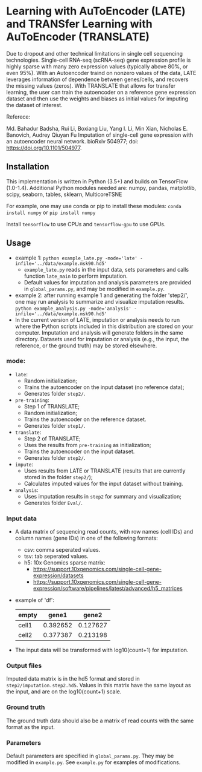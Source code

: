 # Learning with AuToEncoder (LATE) and TRANSfer Learning with AuToEncoder (TRANSLATE)
Due to dropout and other technical limitations in single cell sequencing technologies. Single-cell RNA-seq 
(scRNA-seq) gene expression profile is
highly sparse 
with many zero expression values (typically above 80%, or even 95%). With an Autoencoder traind on 
nonzero values of the data, LATE leverages information of dependence between genes/cells, and recovers the missing values (zeros). With TRANSLATE that allows for transfer learning, the user can train the autoencoder on a reference 
gene expression dataset and then use the weights and biases as initial values for imputing the dataset of interest.

Referece:

Md. Bahadur Badsha, Rui Li, Boxiang Liu, Yang I. Li, Min Xian, Nicholas E. Banovich, Audrey Qiuyan Fu 
Imputation of single-cell gene expression with an autoencoder neural network. bioRxiv 504977; doi: https://doi.org/10.1101/504977.

## Installation
This implementation is written in Python (3.5+) and builds on TensorFlow (1.0-1.4). Additional Python modules needed are:
numpy, pandas, matplotlib, scipy, seaborn, tables, sklearn, MulticoreTSNE

For example, one may use conda or pip to install these modules:
`conda install numpy` or `pip install numpy`

Install `tensorflow` to use CPUs and `tensorflow-gpu` to use GPUs.

## Usage
- example 1: `python example_late.py -mode='late' -infile='../data/example.msk90.hd5'`
  - `example_late.py` reads in the input data, sets parameters and calls function `late_main` to perform imputation.  
  - Default values for imputation and analysis parameters are provided in `global_params.py`, and may be modified in `example.py`.
- example 2: after running example 1 and generating the folder 'step2/', one may run analysis to summarize and visualize imputation results. 
    `python example_analysis.py -mode='analysis' -infile='../data/example.msk90.hd5'`
- In the current version of LATE, imputation or analysis needs to run where the Python scripts included in this distribution are stored on your computer.  Imputation and analysis will generate folders in the same directory.  Datasets used for imputation or analysis (e.g., the input, the reference, or the ground truth) may be stored elsewhere.

### mode: 
- `late`:
  - Random initialization;
  - Trains the autoencoder on the input dataset (no reference data);
  - Generates folder `step2/`.
- `pre-training`:
  - Step 1 of TRANSLATE;
  - Random initialization;
  - Trains the autoencoder on the reference dataset.
  - Generates folder `step1/`.
- `translate`:
  - Step 2 of TRANSLATE;
  - Uses the results from `pre-training` as initialization;
  - Trains the autoencoder on the input dataset.
  - Generates folder `step2/`.
- `impute`:
  - Uses results from LATE or TRANSLATE (results that are currently stored in the folder `step2/`);
  - Calculates imputed values for the input dataset without training.
- `analysis`:
  - Uses imputation results in `step2` for summary and visualization;
  - Generates folder `Eval/`.
  
### Input data
- A data matrix of sequencing read counts, with row names (cell IDs) and column names (gene IDs) in one of the following formats:
    - csv: comma seperated values.
    - tsv: tab seperated values.
    - h5: 10x Genomics sparse matrix:
        - https://support.10xgenomics.com/single-cell-gene-expression/datasets
        - https://support.10xgenomics.com/single-cell-gene-expression/software/pipelines/latest/advanced/h5_matrices

- example of 'df':
  
  empty|gene1|gene2
  ---|---|---
  cell1|0.392652|0.127627
  cell2|0.377387|0.213198
    
- The input data will be transformed with log10(count+1) for imputation.

### Output files

Imputed data matrix is in the hd5 format and stored in `step2/imputation.step2.hd5`.  Values in this matrix have the same layout as the input, and are on the log10(count+1) scale.

### Ground truth
The ground truth data should also be a matrix of read counts with the same format as the input.  

### Parameters
Default parameters are specified in `global_params.py`.  They may be modified in `example.py`.  See `example.py` for examples of modifications.  



